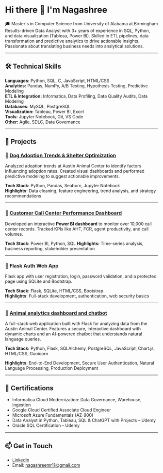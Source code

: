 # Hi there 👋 I'm Nagashree

🎓 Master's in Computer Science from University of Alabama at Birmingham 
Results-driven Data Analyst with 3+ years of experience in SQL, Python, and data visualization (Tableau, Power BI). Skilled in ETL pipelines, data transformation and predictive analytics to drive actionable insights. Passionate about translating business needs into analytical solutions.

---

## 🛠️ Technical Skills

**Languages:** Python, SQL, C, JavaScript, HTML/CSS  
**Analytics:** Pandas, NumPy, A/B Testing, Hypothesis Testing, Predictive Modeling  
**ETL & Integration:** Informatica, Data Profiling, Data Quality Audits, Data Modeling  
**Databases:** MySQL, PostgreSQL  
**Visualization:** Tableau, Power BI, Excel  
**Tools:** Jupyter Notebook, Git, VS Code  
**Other:** Agile, SDLC, Data Governance

---

## 🚀 Projects

### 🔹 [Dog Adoption Trends & Shelter Optimization](https://github.com/Nagashree-MR/Animal-adoption-analysis)
Analyzed adoption trends at Austin Animal Center to identify factors influencing adoption rates. Created visual dashboards and performed predictive modeling to suggest actionable improvements.

**Tech Stack:** Python, Pandas, Seaborn, Jupyter Notebook  
**Highlights:** Data cleaning, feature engineering, trend analysis, and strategy recommendations

---
### 🔹 [Customer Call Center Performance Dashboard](https://github.com/Nagashree-MR/Customer-call-analysis)
Developed an interactive **Power BI dashboard** to monitor over 10,000 call center records. Tracked KPIs like AHT, FCR, agent productivity, and call volumes.

**Tech Stack:** Power BI, Python, SQL
**Highlights:** Time-series analysis, business reporting, stakeholder presentation

---

### 🔹 [Flask Auth Web App](https://github.com/Nagashree-MR/FlaskApp)
Flask app with user registration, login, password validation, and a protected page using SQLite and Bootstrap.

**Tech Stack:** Flask, SQLite, HTML/CSS, Bootstrap  
**Highlights:** Full-stack development, authentication, web security basics

---

### 🔹 [Animal analytics dashboard and chatbot](https://github.com/Nagashree-MR/Animal-shelter-Chatbot)
A full-stack web application built with Flask for analyzing data from the Austin Animal Center. Features a secure, interactive dashboard with dynamic charts and an AI-powered chatbot that understands natural language queries.

**Tech Stack:** Python, Flask, SQLAlchemy, PostgreSQL, JavaScript, Chart.js, HTML/CSS, Gunicorn

**Highlights:** End-to-End Development, Secure User Authentication, Natural Language Processing, Production Deployment

---

## 📜 Certifications

- Informatica Cloud Modernization: Data Governance, Warehouse, Ingestion  
- Google Cloud Certified Associate Cloud Engineer  
- Microsoft Azure Fundamentals (AZ-900)
- Data Analyst in Python, Tableau, SQL & ChatGPT with Projects – Udemy
- Oracle SQL Certification – Udemy

---

## 📫 Get in Touch
- [LinkedIn](https://www.linkedin.com/in/nagashree-morubagal-raghavendra)
- Email: nagashreemr11@gmail.com
